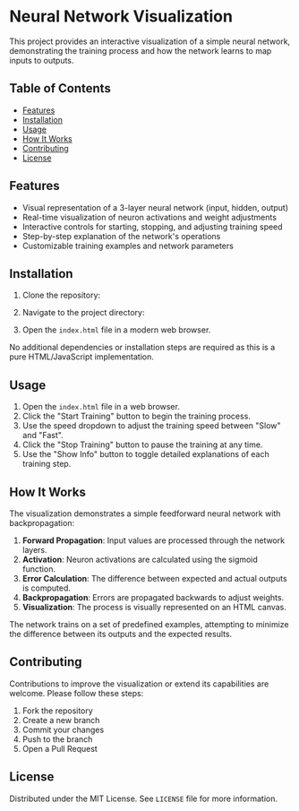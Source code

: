 # Neural Network Visualization

This project provides an interactive visualization of a simple neural network, demonstrating the training process and how the network learns to map inputs to outputs.

## Table of Contents

- [Features](#features)
- [Installation](#installation)
- [Usage](#usage)
- [How It Works](#how-it-works)
- [Contributing](#contributing)
- [License](#license)

## Features

- Visual representation of a 3-layer neural network (input, hidden, output)
- Real-time visualization of neuron activations and weight adjustments
- Interactive controls for starting, stopping, and adjusting training speed
- Step-by-step explanation of the network's operations
- Customizable training examples and network parameters

## Installation

1. Clone the repository:

2. Navigate to the project directory:

3. Open the `index.html` file in a modern web browser.

No additional dependencies or installation steps are required as this is a pure HTML/JavaScript implementation.

## Usage

1. Open the `index.html` file in a web browser.
2. Click the "Start Training" button to begin the training process.
3. Use the speed dropdown to adjust the training speed between "Slow" and "Fast".
4. Click the "Stop Training" button to pause the training at any time.
5. Use the "Show Info" button to toggle detailed explanations of each training step.

## How It Works

The visualization demonstrates a simple feedforward neural network with backpropagation:

1. **Forward Propagation**: Input values are processed through the network layers.
2. **Activation**: Neuron activations are calculated using the sigmoid function.
3. **Error Calculation**: The difference between expected and actual outputs is computed.
4. **Backpropagation**: Errors are propagated backwards to adjust weights.
5. **Visualization**: The process is visually represented on an HTML canvas.

The network trains on a set of predefined examples, attempting to minimize the difference between its outputs and the expected results.

## Contributing

Contributions to improve the visualization or extend its capabilities are welcome. Please follow these steps:

1. Fork the repository
2. Create a new branch 
3. Commit your changes 
4. Push to the branch 
5. Open a Pull Request

## License

Distributed under the MIT License. See `LICENSE` file for more information.


